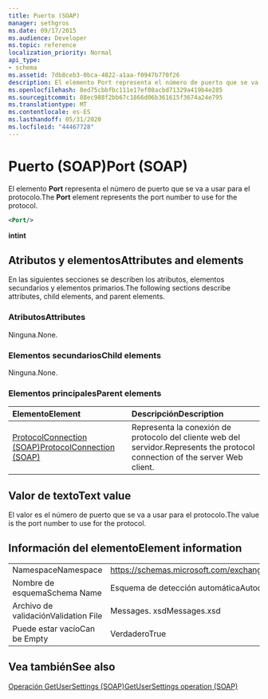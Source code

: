 ```yaml
---
title: Puerto (SOAP)
manager: sethgros
ms.date: 09/17/2015
ms.audience: Developer
ms.topic: reference
localization_priority: Normal
api_type:
- schema
ms.assetid: 7db8ceb3-0bca-4822-a1aa-f0947b770f26
description: El elemento Port representa el número de puerto que se va a usar para el protocolo.
ms.openlocfilehash: 8ed75cbbfbc111e17ef08acbd71329a419b4e285
ms.sourcegitcommit: 88ec988f2bb67c1866d06b361615f3674a24e795
ms.translationtype: MT
ms.contentlocale: es-ES
ms.lasthandoff: 05/31/2020
ms.locfileid: "44467728"
---
```

# <a name="port-soap"></a><span data-ttu-id="be5a8-103">Puerto (SOAP)</span><span class="sxs-lookup"><span data-stu-id="be5a8-103">Port (SOAP)</span></span>

<span data-ttu-id="be5a8-104">El elemento **Port** representa el número de puerto que se va a usar para el protocolo.</span><span class="sxs-lookup"><span data-stu-id="be5a8-104">The **Port** element represents the port number to use for the protocol.</span></span> 
  
```XML
<Port/>
```

 <span data-ttu-id="be5a8-105">**int**</span><span class="sxs-lookup"><span data-stu-id="be5a8-105">**int**</span></span>
## <a name="attributes-and-elements"></a><span data-ttu-id="be5a8-106">Atributos y elementos</span><span class="sxs-lookup"><span data-stu-id="be5a8-106">Attributes and elements</span></span>

<span data-ttu-id="be5a8-107">En las siguientes secciones se describen los atributos, elementos secundarios y elementos primarios.</span><span class="sxs-lookup"><span data-stu-id="be5a8-107">The following sections describe attributes, child elements, and parent elements.</span></span>
  
### <a name="attributes"></a><span data-ttu-id="be5a8-108">Atributos</span><span class="sxs-lookup"><span data-stu-id="be5a8-108">Attributes</span></span>

<span data-ttu-id="be5a8-109">Ninguna.</span><span class="sxs-lookup"><span data-stu-id="be5a8-109">None.</span></span>
  
### <a name="child-elements"></a><span data-ttu-id="be5a8-110">Elementos secundarios</span><span class="sxs-lookup"><span data-stu-id="be5a8-110">Child elements</span></span>

<span data-ttu-id="be5a8-111">Ninguna.</span><span class="sxs-lookup"><span data-stu-id="be5a8-111">None.</span></span>
  
### <a name="parent-elements"></a><span data-ttu-id="be5a8-112">Elementos principales</span><span class="sxs-lookup"><span data-stu-id="be5a8-112">Parent elements</span></span>

|<span data-ttu-id="be5a8-113">**Elemento**</span><span class="sxs-lookup"><span data-stu-id="be5a8-113">**Element**</span></span>|<span data-ttu-id="be5a8-114">**Descripción**</span><span class="sxs-lookup"><span data-stu-id="be5a8-114">**Description**</span></span>|
|:-----|:-----|
|[<span data-ttu-id="be5a8-115">ProtocolConnection (SOAP)</span><span class="sxs-lookup"><span data-stu-id="be5a8-115">ProtocolConnection (SOAP)</span></span>](protocolconnection-soap.md) <br/> |<span data-ttu-id="be5a8-116">Representa la conexión de protocolo del cliente web del servidor.</span><span class="sxs-lookup"><span data-stu-id="be5a8-116">Represents the protocol connection of the server Web client.</span></span>  <br/> |
   
## <a name="text-value"></a><span data-ttu-id="be5a8-117">Valor de texto</span><span class="sxs-lookup"><span data-stu-id="be5a8-117">Text value</span></span>

<span data-ttu-id="be5a8-118">El valor es el número de puerto que se va a usar para el protocolo.</span><span class="sxs-lookup"><span data-stu-id="be5a8-118">The value is the port number to use for the protocol.</span></span>
  
## <a name="element-information"></a><span data-ttu-id="be5a8-119">Información del elemento</span><span class="sxs-lookup"><span data-stu-id="be5a8-119">Element information</span></span>

|||
|:-----|:-----|
|<span data-ttu-id="be5a8-120">Namespace</span><span class="sxs-lookup"><span data-stu-id="be5a8-120">Namespace</span></span>  <br/> |https://schemas.microsoft.com/exchange/2010/Autodiscover  <br/> |
|<span data-ttu-id="be5a8-121">Nombre de esquema</span><span class="sxs-lookup"><span data-stu-id="be5a8-121">Schema Name</span></span>  <br/> |<span data-ttu-id="be5a8-122">Esquema de detección automática</span><span class="sxs-lookup"><span data-stu-id="be5a8-122">Autodiscover schema</span></span>  <br/> |
|<span data-ttu-id="be5a8-123">Archivo de validación</span><span class="sxs-lookup"><span data-stu-id="be5a8-123">Validation File</span></span>  <br/> |<span data-ttu-id="be5a8-124">Messages. xsd</span><span class="sxs-lookup"><span data-stu-id="be5a8-124">Messages.xsd</span></span>  <br/> |
|<span data-ttu-id="be5a8-125">Puede estar vacío</span><span class="sxs-lookup"><span data-stu-id="be5a8-125">Can be Empty</span></span>  <br/> |<span data-ttu-id="be5a8-126">Verdadero</span><span class="sxs-lookup"><span data-stu-id="be5a8-126">True</span></span>  <br/> |
   
## <a name="see-also"></a><span data-ttu-id="be5a8-127">Vea también</span><span class="sxs-lookup"><span data-stu-id="be5a8-127">See also</span></span>



[<span data-ttu-id="be5a8-128">Operación GetUserSettings (SOAP)</span><span class="sxs-lookup"><span data-stu-id="be5a8-128">GetUserSettings operation (SOAP)</span></span>](getusersettings-operation-soap.md)

